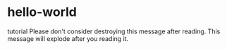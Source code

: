 # hello-world
tutorial 
Please don't consider destroying this message after reading. This message will explode after you reading it.
